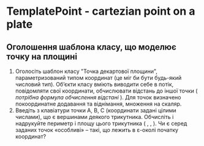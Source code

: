 # TemplatePoint - cartezian point on a plate
## Оголошення шаблона класу, що моделює точку на площині
1.	Оголосіть шаблон класу "Точка декартової площини", параметризований типом координат
(це міг би бути будь-який числовий тип). Об’єкти класу вміють виводити себе в потік, повідомляти свої координати,
обчислювати відстань до іншої точки ( _потрібна формула обчислення відстані_ ).
Для точок визначено покоординатне додавання та віднімання, множення на скаляр.
2.	Введіть з клавіатури точки А, В, С (координати задані цілими числами), що є вершинами деякого трикутника. 
Обчисліть і надрукуйте периметр і площу цього трикутника ( ,  ,  ). 
Чи є серед заданих точок «особливі» – такі, що лежить в ε-околі початку координат? 
